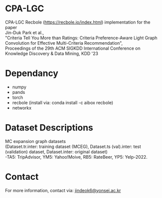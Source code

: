 # CPA-LGC
CPA-LGC Recbole (https://recbole.io/index.html) implementation for the paper   
Jin-Duk Park et al.,   
"Criteria Tell You More than Ratings: Criteria Preference-Aware Light Graph Convolution for Effective Multi-Criteria Recommendation",   
Proceedings of the 29th ACM SIGKDD International Conference on Knowledge Discovery & Data Mining, KDD '23



# Dependancy
- numpy
- pands
- torch
- recbole (install via: conda install -c aibox recbole)
- networkx


# Dataset Descriptions
MC expansion graph datasets   
(Dataset.tr.inter: training dataset (MCEG),  Dataset.ts (val).inter: test (validation) dataset, Dataset.inter: original dataset)  
-TA5: TripAdvisor, YM5: Yahoo!Moive, RB5: RateBeer, YP5: Yelp-2022.

# Contact
For more information, contact via: jindeok6@yonsei.ac.kr
